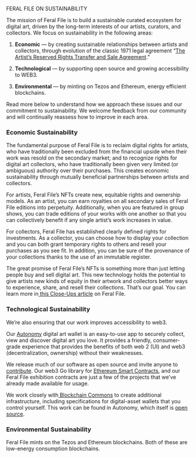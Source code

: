 
FERAL FILE ON SUSTAINABILITY

The mission of Feral File is to build a sustainable curated ecosystem for digital art, driven by the long-term interests of our artists, curators, and collectors. We focus on sustainability in the following areas:

1. **Economic** — by creating sustainable relationships between artists and collectors, through evolution of the classic 1971 legal agreement “[The Artist’s Reserved Rights Transfer and Sale Agreement](https://en.wikipedia.org/wiki/The_Artist%27s_Reserved_Rights_Transfer_and_Sale_Agreement).”

2. **Technological** — by supporting open source and growing accessibility to WEB3. 

3. **Environmental** — by minting on Tezos and Ethereum, energy efficient blockchains.

Read more below to understand how we approach these issues and our commitment to sustainability. We welcome feedback from our community and will continually reassess how to improve in each area.

### Economic Sustainability

The fundamental purpose of Feral File is to reclaim digital rights for artists, who have traditionally been excluded from the financial upside when their work was resold on the secondary market; and to recognize rights for digital art collectors, who have traditionally been given very limited (or ambiguous) authority over their purchases. This creates economic sustainability through mutually beneficial partnerships between artists and collectors.

For artists, Feral File’s NFTs create new, equitable rights and ownership models. As an artist, you can earn royalties on all secondary sales of Feral File editions into perpetuity. Additionally, when you are featured in group shows, you can trade editions of your works with one another so that you can collectively benefit if any single artist’s work increases in value.

For collectors, Feral File has established clearly defined rights for investments. As a collector, you can choose how to display your collection and you can both grant temporary rights to others and resell your purchases as you see fit. In addition, you can be sure of the provenance of your collections thanks to the use of an immutable register.

The great promise of Feral File’s NFTs is something more than just letting people buy and sell digital art. This new technology holds the potential to give artists new kinds of equity in their artwork and collectors better ways to experience, share, and resell their collections. That’s our goal. You can learn more in[ this Close-Ups article](https://feralfile.com/close-ups/digital-property-rights-with-bitmark-nfts-evolving-the-artist-reserved-rights-transfer-and-sale-agreement) on Feral File.

### Technological Sustainability

We’re also ensuring that our work improves accessibility to web3. 

Our [Autonomy](https://autonomy.io/) digital art wallet is an easy-to-use app to securely collect, view and discover digital art you love. It provides a friendly, consumer-grade experience that provides the benefits of both web 2 (UI) and web3 (decentralization, ownership) without their weaknesses.

We release much of our software as open source and invite anyone to [contribute](https://docs.bitmark.com/meta/contribute-to-the-protocol). Our web3 Go library for [Ethereum Smart Contracts](https://github.com/bitmark-inc/account-vault-ethereum), and our Feral File exhibition contracts are just a few of the projects that we’ve already made available for usage.

We work closely with[ Blockchain Commons](https://www.blockchaincommons.com/) to create additional infrastructure, including specifications for digital-asset wallets that you control yourself. This work can be found in Autonomy, which itself is [open source](https://github.com/bitmark-inc/autonomy-client).

### Environmental Sustainability

Feral File mints on the Tezos and Ethereum blockchains. Both of these are low-energy consumption blockchains.
